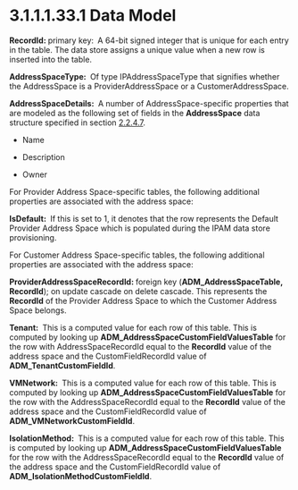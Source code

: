 <html dir="LTR" xmlns:mshelp="http://msdn.microsoft.com/mshelp" xmlns:ddue="http://ddue.schemas.microsoft.com/authoring/2003/5" xmlns:xlink="http://www.w3.org/1999/xlink" xmlns:tool="http://www.microsoft.com/tooltip">
 <body>
 <div id="header">
 <h1 class="heading">3.1.1.1.33.1 Data Model</h1>
 </div>
 <div id="mainSection">
 <div id="mainBody">
 <div id="allHistory" class="saveHistory"></div>
 <div id="sectionSection0" class="section" name="collapseableSection">
 

<p><b>RecordId: </b>primary key:<b> </b> A 64-bit signed
integer that is unique for each entry in the table. The data store assigns a
unique value when a new row is inserted into the table.</p>

<p><b>AddressSpaceType: </b> Of type IPAddressSpaceType
that signifies whether the AddressSpace is a ProviderAddressSpace or a
CustomerAddressSpace.</p>

<p><b>AddressSpaceDetails: </b> A number of
AddressSpace-specific properties that are modeled as the following set of
fields in the <b>AddressSpace</b> data structure specified in section <a href="b0a9d5e1-9d15-411e-b732-259b999bd3a8.md">2.2.4.7</a>.</p>

<ul><li><p><span><span> </span></span>Name</p>

</li><li><p><span><span> </span></span>Description</p>

</li><li><p><span><span> </span></span>Owner</p>

</li></ul><p>For Provider Address
Space-specific tables, the following additional properties are associated with
the address space:</p>

<p><b>IsDefault: </b> If this is set to 1, it denotes
that the row represents the Default Provider Address Space which is populated
during the IPAM data store provisioning.</p>

<p>For Customer Address Space-specific tables, the following
additional properties are associated with the address space:</p>

<p><b>ProviderAddressSpaceRecordId: </b>foreign key (<b>ADM_AddressSpaceTable,
RecordId</b>); on update cascade on delete cascade. This represents the <b>RecordId</b>
of the Provider Address Space to which the Customer Address Space belongs.</p>

<p><b>Tenant: </b> This is a computed value for each row
of this table. This is computed by looking up <b>ADM_AddressSpaceCustomFieldValuesTable</b>
for the row with AddressSpaceRecordId equal to the <b>RecordId</b> value of the
address space and the CustomFieldRecordId value of <b>ADM_TenantCustomFieldId</b>.</p>

<p><b>VMNetwork: </b> This is a computed value for each
row of this table. This is computed by looking up <b>ADM_AddressSpaceCustomFieldValuesTable</b>
for the row with the AddressSpaceRecordId equal to the <b>RecordId</b> value of
the address space and the CustomFieldRecordId value of <b>ADM_VMNetworkCustomFieldId</b>.</p>

<p><b>IsolationMethod: </b> This is a computed value for
each row of this table. This is computed by looking up <b>ADM_AddressSpaceCustomFieldValuesTable</b>
for the row with the AddressSpaceRecordId equal to the <b>RecordId</b> value of
the address space and the CustomFieldRecordId value of <b>ADM_IsolationMethodCustomFieldId</b>.</p>


 </div>
 </div>
 </div>
 </body>
</html>